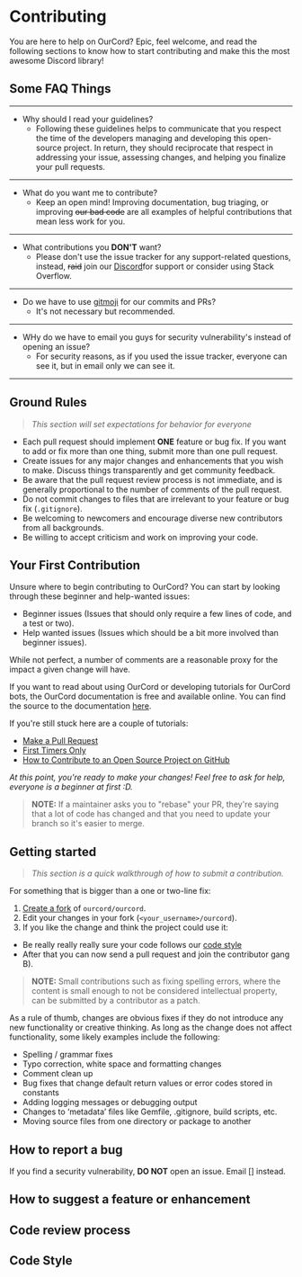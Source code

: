 # Contributing
You are here to help on OurCord? Epic, feel welcome, and read the following sections to know how to start contributing and make this the most awesome Discord library!


## Some FAQ Things

----

- Why should I read your guidelines?
  - Following these guidelines helps to communicate that you respect the time of the developers managing and developing this open-source project. In return, they should reciprocate that respect in addressing your issue, assessing changes, and helping you finalize your pull requests.

---- 



- What do you want me to contribute?
  - Keep an open mind! Improving documentation, bug triaging, or improving ~~our bad code~~ are all examples of helpful contributions that mean less work for you.

---- 


- What contributions you __DON'T__ want?
  - Please don't use the issue tracker for any support-related questions, instead, ~~raid~~ join our [Discord](https://discord.gg/3yDQKDXXdk "Discord Invite- Our Palce")for support or consider using Stack Overflow.
----

- Do we have to use [gitmoji](https://gitmoji.dev/ "Gitmoji") for our commits and PRs?
  - It's not necessary but recommended. 
  
----

- WHy do we have to email you guys for security vulnerability's instead of opening an issue?
  - For security reasons, as if you used the issue tracker, everyone can see it, but in email only we can see it.
  
----

## Ground Rules
> _This section will set expectations for behavior for everyone_

* Each pull request should implement __ONE__ feature or bug fix. If you want to add or fix more than one thing, submit more than one pull request.
* Create issues for any major changes and enhancements that you wish to make. Discuss things transparently and get community feedback.
* Be aware that the pull request review process is not immediate, and is generally proportional to the number of comments of the pull request.
* Do not commit changes to files that are irrelevant to your feature or bug fix (`.gitignore`).
* Be welcoming to newcomers and encourage diverse new contributors from all backgrounds.
* Be willing to accept criticism and work on improving your code.


## Your First Contribution
Unsure where to begin contributing to OurCord? You can start by looking through these beginner and help-wanted issues:


* Beginner issues (Issues that should only require a few lines of code, and a test or two).
* Help wanted issues (Issues which should be a bit more involved than beginner issues).


While not perfect, a number of comments are a reasonable proxy for the impact a given change will have.

If you want to read about using OurCord or developing tutorials for OurCord bots, the OurCord documentation is free and available online. You can find the source to the documentation [here](https://ourcord.js.org "OurCord Documentation").

If you're still stuck here are a couple of tutorials: 

* [Make a Pull Request](http://makeapullrequest.com/ "Make a Pull Request") 
* [First Timers Only](http://www.firsttimersonly.com/ "First Timers Only")
* [How to Contribute to an Open Source Project on GitHub](https://egghead.io/series/how-to-contribute-to-an-open-source-project-on-github "How to Contribute to an Open Source Project on GitHub")


_At this point, you're ready to make your changes! Feel free to ask for help, everyone is a beginner at first :D._

> __NOTE:__ If a maintainer asks you to "rebase" your PR, they're saying that a lot of code has changed and that you need to update your branch so it's easier to merge.


## Getting started
> _This section is a quick walkthrough of how to submit a contribution._

For something that is bigger than a one or two-line fix:
1. [Create a fork](https://help.github.com/forking/) of `ourcord/ourcord`.
2. Edit your changes in your fork (`<your_username>/ourcord`).
3. If you like the change and think the project could use it:
  * Be really really really sure your code follows our [code style](#code-style)
  * After that you can now send a pull request and join the contributor gang B).


> __NOTE:__ Small contributions such as fixing spelling errors, where the content is small enough to not be considered intellectual property, can be submitted by a contributor as a patch.

As a rule of thumb, changes are obvious fixes if they do not introduce any new functionality or creative thinking. As long as the change does not affect functionality, some likely examples include the following:
* Spelling / grammar fixes
* Typo correction, white space and formatting changes
* Comment clean up
* Bug fixes that change default return values or error codes stored in constants
* Adding logging messages or debugging output
* Changes to ‘metadata’ files like Gemfile, .gitignore, build scripts, etc.
* Moving source files from one directory or package to another

## How to report a bug
If you find a security vulnerability, __DO NOT__ open an issue. Email [] instead.


## How to suggest a feature or enhancement


## Code review process


## Code Style


